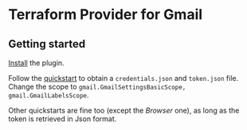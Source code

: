 # Terraform Provider for Gmail

## Getting started

[Install](https://www.terraform.io/docs/configuration/providers.html#third-party-plugins)
the plugin.

Follow the [quickstart](https://developers.google.com/gmail/api/quickstart/go)
to obtain a `credentials.json` and `token.json` file. Change the scope to
`gmail.GmailSettingsBasicScope, gmail.GmailLabelsScope`.

Other quickstarts are fine too (except the _Browser_ one), as long as the token
is retrieved in Json format.
